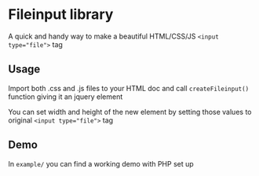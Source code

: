 # Fileinput library
A quick and handy way to make a beautiful HTML/CSS/JS `<input type="file">` tag 

## Usage
Import both .css and .js files to your HTML doc and call `createFileinput()` function giving it an jquery element

You can set width and height of the new element by setting those values to original `<input type="file">` tag 

## Demo
In `example/` you can find a working demo with PHP set up
